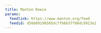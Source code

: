```yaml
---
title: Manton Reece
params:
  feedlink: https://www.manton.org/feed
  feedid: d56809196505dc7fb6b57f80dc9913e2
---
```

